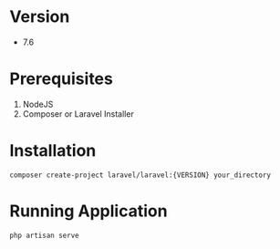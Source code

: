 # Version
- 7.6

# Prerequisites
1. NodeJS
2. Composer or Laravel Installer

# Installation

```
composer create-project laravel/laravel:{VERSION} your_directory
```
# Running Application
```
php artisan serve
```
